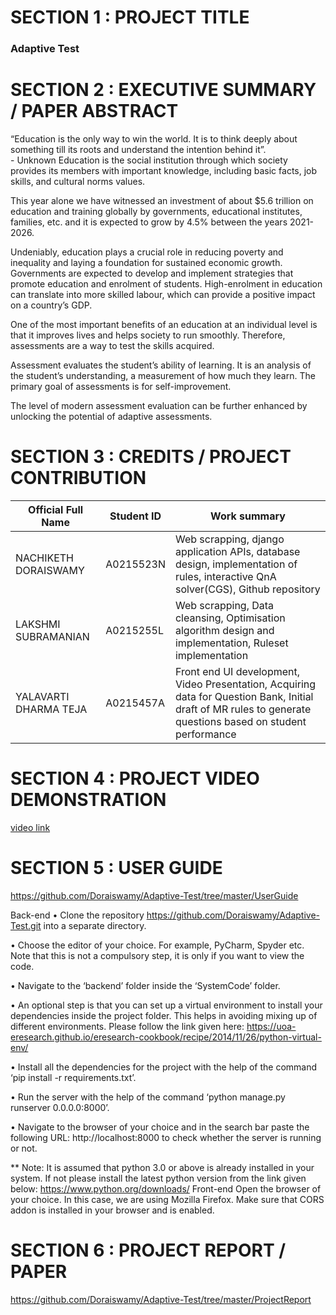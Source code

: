 # **SECTION 1 : PROJECT TITLE**

### **Adaptive Test**

# **SECTION 2 : EXECUTIVE SUMMARY / PAPER ABSTRACT**

 “Education is the only way to win the world. It is to think deeply about something till its roots and understand the intention behind it”. 	
         - Unknown
Education is the social institution through which society provides its members with important knowledge, including basic facts, job skills, and cultural norms values. 

This year alone we have witnessed an investment of about $5.6 trillion on education and training globally by governments, educational institutes, families, etc. and it is expected to grow by 4.5% between the years 2021-2026. 

Undeniably, education plays a crucial role in reducing poverty and inequality and laying a foundation for sustained economic growth. Governments are expected to develop and implement strategies that promote education and enrolment of students. High-enrolment in education can translate into more skilled labour, which can provide a positive impact on a country’s GDP.

One of the most important benefits of an education at an individual level is that it improves lives and helps society to run smoothly. Therefore, assessments are a way to test the skills acquired.

Assessment evaluates the student’s ability of learning. It is an analysis of the student’s understanding, a measurement of how much they learn. The primary goal of assessments is for self-improvement. 

The level of modern assessment evaluation can be further enhanced by unlocking the potential of adaptive assessments.

# SECTION 3 : CREDITS / PROJECT CONTRIBUTION

<!-- Tables -->
| Official Full Name	 | Student ID	| Work summary            |
| -----------------------| -------------| ------------------------|
| NACHIKETH DORAISWAMY   | A0215523N    | Web scrapping, django application APIs, database design, implementation of rules, interactive QnA solver(CGS), Github repository
| LAKSHMI SUBRAMANIAN    | A0215255L    | Web scrapping, Data cleansing, Optimisation algorithm design and implementation, Ruleset implementation
| YALAVARTI DHARMA TEJA  | A0215457A    | Front end UI development, Video Presentation, Acquiring data for Question Bank, Initial draft of MR rules to generate questions based on student performance

# SECTION 4 : PROJECT VIDEO DEMONSTRATION

[video link](https://github.com/Doraiswamy/Adaptive-Test/tree/master/Video)

# SECTION 5 : USER GUIDE

https://github.com/Doraiswamy/Adaptive-Test/tree/master/UserGuide

Back-end 
•	Clone the repository https://github.com/Doraiswamy/Adaptive-Test.git into a separate directory.

•	Choose the editor of your choice. For example, PyCharm, Spyder etc. Note that this is not a compulsory step, it is only if you want to view the code.

•	Navigate to the ‘backend’ folder inside the ‘SystemCode’ folder.

•	An optional step is that you can set up a virtual environment to install your dependencies inside the project folder. This helps in avoiding mixing up of different environments. Please follow the link given here: https://uoa-eresearch.github.io/eresearch-cookbook/recipe/2014/11/26/python-virtual-env/

•	Install all the dependencies for the project with the help of the command ‘pip install -r requirements.txt’.

•	Run the server with the help of the command ‘python manage.py runserver 0.0.0.0:8000’.

•	Navigate to the browser of your choice and in the search bar paste the following URL: http://localhost:8000 to check whether the server is running or not.

** Note: It is assumed that python 3.0 or above is already installed in your system. If not please install the latest python version from the link given below:
https://www.python.org/downloads/
Front-end 
Open the browser of your choice. In this case, we are using Mozilla Firefox. Make sure that CORS addon is installed in your browser and is enabled.

# SECTION 6 : PROJECT REPORT / PAPER

https://github.com/Doraiswamy/Adaptive-Test/tree/master/ProjectReport
